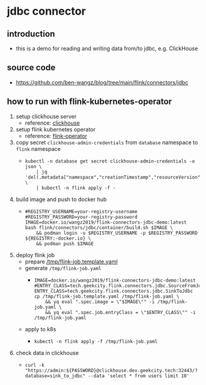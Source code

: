 # jdbc connector

## introduction

* this is a demo for reading and writing data from/to jdbc, e.g. ClickHouse

## source code

* https://github.com/ben-wangz/blog/tree/main/flink/connectors/jdbc

## how to run with flink-kubernetes-operator

1. setup clickhouse server
    * reference: [clickhouse](../../kubernetes/argocd/database/clickhouse/README.md)
2. setup flink kubernetes operator
    * reference: [flink-operator](../../kubernetes/argocd/flink/README.md)
3. copy secret `clickhouse-admin-credentials` from `database` namespace to `flink` namespace
    * ```shell
      kubectl -n database get secret clickhouse-admin-credentials -o json \
          | jq 'del(.metadata["namespace","creationTimestamp","resourceVersion","selfLink","uid"])' \
          | kubectl -n flink apply -f -
      ```
4. build image and push to docker hub
    * ```shell
      #REGISTRY_USERNAME=your-registry-username
      #REGISTRY_PASSWORD=your-registry-password
      IMAGE=docker.io/wangz2019/flink-connectors-jdbc-demo:latest
      bash flink/connectors/jdbc/container/build.sh $IMAGE \
          && podman login -u $REGISTRY_USERNAME -p $REGISTRY_PASSWORD ${REGISTRY:-docker.io} \
          && podman push $IMAGE
      ```
5. deploy flink job
    * prepare [/tmp/flink-job.template.yaml](k8s/flink-job-template.yaml)
    * generate `/tmp/flink-job.yaml`
        + ```shell
          IMAGE=docker.io/wangz2019/flink-connectors-jdbc-demo:latest
          #ENTRY_CLASS=tech.geekcity.flink.connectors.jdbc.SourceFromJdbc
          ENTRY_CLASS=tech.geekcity.flink.connectors.jdbc.SinkToJdbc
          cp /tmp/flink-job.template.yaml /tmp/flink-job.yaml \
              && yq eval ".spec.image = \"$IMAGE\"" -i /tmp/flink-job.yaml \
              && yq eval ".spec.job.entryClass = \"$ENTRY_CLASS\"" -i /tmp/flink-job.yaml
          ```
    * apply to k8s
        + ```shell
          kubectl -n flink apply -f /tmp/flink-job.yaml
          ```
6. check data in clickhouse
    * ```shell
      curl -k "https://admin:${PASSWORD}@clickhouse.dev.geekcity.tech:32443/?database=sink_to_jdbc" --data 'select * from users limit 10'
      ```